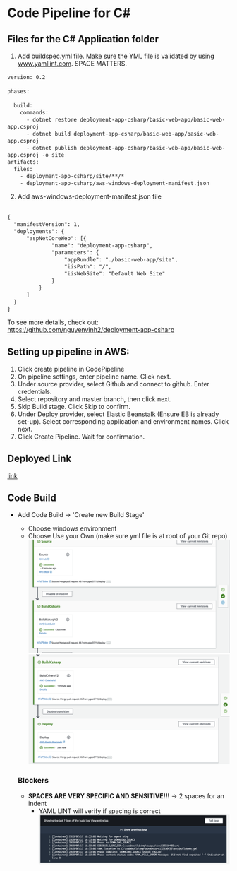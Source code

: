 # Code Pipeline for C#
## Files for the C# Application folder
1. Add buildspec.yml file. Make sure the YML file is validated by using www.yamllint.com. SPACE MATTERS.
```
version: 0.2

phases:

  build:
    commands:
      - dotnet restore deployment-app-csharp/basic-web-app/basic-web-app.csproj
      - dotnet build deployment-app-csharp/basic-web-app/basic-web-app.csproj
      - dotnet publish deployment-app-csharp/basic-web-app/basic-web-app.csproj -o site
artifacts:
  files:
    - deployment-app-csharp/site/**/*
    - deployment-app-csharp/aws-windows-deployment-manifest.json
```
2. Add aws-windows-deployment-manifest.json file
```

{
  "manifestVersion": 1,
  "deployments": {
      "aspNetCoreWeb": [{
              "name": "deployment-app-csharp",
              "parameters": {
                  "appBundle": "./basic-web-app/site",
                  "iisPath": "/",
                  "iisWebSite": "Default Web Site"
              }
          }
      ]
  }
}
```
To see more details, check out: https://github.com/nguyenvinh2/deployment-app-csharp

## Setting up pipeline in AWS:
1. Click create pipeline in CodePipeline
2. On pipeline settings, enter pipeline name. Click next.
3. Under source provider, select Github and connect to github. Enter credentials. 
4. Select repository and master branch, then click next.
5. Skip Build stage. Click Skip to confirm.
6. Under Deploy provider, select Elastic Beanstalk (Ensure EB is already set-up). Select corresponding application and environment names. Click next.
7. Click Create Pipeline. Wait for confirmation.

## Deployed Link
[link](http://deploycsharpappenv-env.wmp3upeg2i.us-west-2.elasticbeanstalk.com/)

## Code Build
+ Add Code Build -> 'Create new Build Stage'
    + Choose windows environment
    + Choose Use your Own (make sure yml file is at root of your Git repo)
    ![](./assets/source.png)
    ![](./assets/build.png)

    ### Blockers
   
    + **SPACES ARE VERY SPECIFIC AND SENSITIVE!!!** -> 2 spaces for an indent
        + YAML LINT will verify if spacing is correct
        ![](./assets/error.png)
